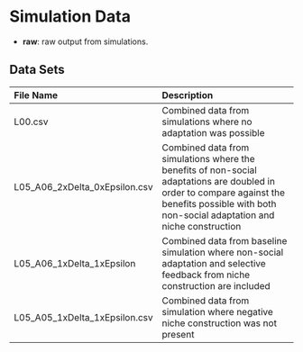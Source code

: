 # Simulation Data

* **raw**: raw output from simulations.

## Data Sets

| File Name      | Description                                                |
|:---------------|:-----------------------------------------------------------|
| L00.csv        | Combined data from simulations where no adaptation was possible |
| L05_A06_2xDelta_0xEpsilon.csv | Combined data from simulations where the benefits of non-social adaptations are doubled in order to compare against the benefits possible with both non-social adaptation and niche construction |
| L05_A06_1xDelta_1xEpsilon | Combined data from baseline simulation where non-social adaptation and selective feedback from niche construction are included |
| L05_A05_1xDelta_1xEpsilon.csv | Combined data from simulation where negative niche construction was not present |
